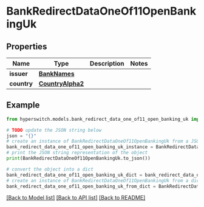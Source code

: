 # BankRedirectDataOneOf11OpenBankingUk


## Properties

Name | Type | Description | Notes
------------ | ------------- | ------------- | -------------
**issuer** | [**BankNames**](BankNames.md) |  | 
**country** | [**CountryAlpha2**](CountryAlpha2.md) |  | 

## Example

```python
from hyperswitch.models.bank_redirect_data_one_of11_open_banking_uk import BankRedirectDataOneOf11OpenBankingUk

# TODO update the JSON string below
json = "{}"
# create an instance of BankRedirectDataOneOf11OpenBankingUk from a JSON string
bank_redirect_data_one_of11_open_banking_uk_instance = BankRedirectDataOneOf11OpenBankingUk.from_json(json)
# print the JSON string representation of the object
print(BankRedirectDataOneOf11OpenBankingUk.to_json())

# convert the object into a dict
bank_redirect_data_one_of11_open_banking_uk_dict = bank_redirect_data_one_of11_open_banking_uk_instance.to_dict()
# create an instance of BankRedirectDataOneOf11OpenBankingUk from a dict
bank_redirect_data_one_of11_open_banking_uk_from_dict = BankRedirectDataOneOf11OpenBankingUk.from_dict(bank_redirect_data_one_of11_open_banking_uk_dict)
```
[[Back to Model list]](../README.md#documentation-for-models) [[Back to API list]](../README.md#documentation-for-api-endpoints) [[Back to README]](../README.md)


